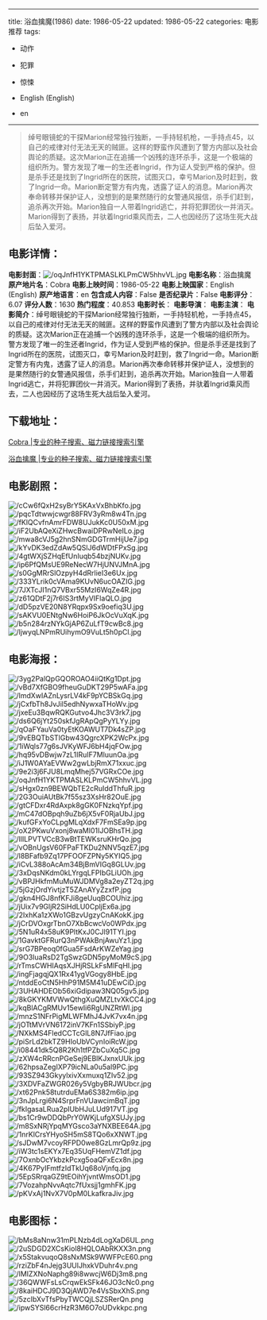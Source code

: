 
---
title: 浴血擒魔(1986)
date: 1986-05-22
updated: 1986-05-22
categories: 电影推荐
tags:
- 动作
- 犯罪
- 惊悚

- English (English)
- en
---


> 绰号眼镜蛇的干探Marion经常独行独断，一手持轻机枪，一手持点45，以自己的戒律对付无法无天的贼匪。这样的野蛮作风遭到了警方内部以及社会舆论的质疑。这次Marion正在追捕一个凶残的连环杀手，这是一个极端的组织所为。警方发现了唯一的生还者Ingrid，作为证人受到严格的保护。但是杀手还是找到了Ingrid所在的医院，试图灭口，幸亏Marion及时赶到，救了Ingrid一命。Marion断定警方有内鬼，透露了证人的消息。Marion再次奉命转移并保护证人，没想到的是果然随行的女警通风报信，杀手们赶到，追杀再次开始。Marion独自一人带着Ingrid逃亡，并将犯罪团伙一并消灭。Marion得到了表扬，并驮着Ingrid乘风而去，二人也因经历了这场生死大战后坠入爱河。

## **电影详情**：

**电影封面**：<img src="https://image.tmdb.org/t/p/w200/oqJnfH1YKTPMASLKLPmCW5hhvVL.jpg" alt="/oqJnfH1YKTPMASLKLPmCW5hhvVL.jpg" title="/oqJnfH1YKTPMASLKLPmCW5hhvVL.jpg">
**电影名称**：浴血擒魔
**原产地片名**：Cobra
**电影上映时间**：1986-05-22
**电影上映国家**：English (English)
**原产地语言**：en
**包含成人内容**：False
**是否纪录片**：False
**电影评分**：6.07
**评分人数**：1630
**热门程度**：40.853
**电影时长**：
**电影导演**：
**电影主演**：
**电影简介**：绰号眼镜蛇的干探Marion经常独行独断，一手持轻机枪，一手持点45，以自己的戒律对付无法无天的贼匪。这样的野蛮作风遭到了警方内部以及社会舆论的质疑。这次Marion正在追捕一个凶残的连环杀手，这是一个极端的组织所为。警方发现了唯一的生还者Ingrid，作为证人受到严格的保护。但是杀手还是找到了Ingrid所在的医院，试图灭口，幸亏Marion及时赶到，救了Ingrid一命。Marion断定警方有内鬼，透露了证人的消息。Marion再次奉命转移并保护证人，没想到的是果然随行的女警通风报信，杀手们赶到，追杀再次开始。Marion独自一人带着Ingrid逃亡，并将犯罪团伙一并消灭。Marion得到了表扬，并驮着Ingrid乘风而去，二人也因经历了这场生死大战后坠入爱河。

## **下载地址**：
[Cobra |专业的种子搜索、磁力链接搜索引擎](https://movie.amd794.com:2083/?search=Cobra&ordering=&mode=match_phrase&page_size=10&page=1)

[浴血擒魔 |专业的种子搜索、磁力链接搜索引擎](https://movie.amd794.com:2083/?search=%E6%B5%B4%E8%A1%80%E6%93%92%E9%AD%94&ordering=&mode=match_phrase&page_size=10&page=1)
 

## **电影剧照**：
<img src="https://image.tmdb.org/t/p/original/cCw6fQxH2syBrY5KAxVxBhbKfo.jpg" alt="/cCw6fQxH2syBrY5KAxVxBhbKfo.jpg" title="/cCw6fQxH2syBrY5KAxVxBhbKfo.jpg"><img src="https://image.tmdb.org/t/p/original/pqcTdtwwjcwgr88FRV3yRm8w4Tn.jpg" alt="/pqcTdtwwjcwgr88FRV3yRm8w4Tn.jpg" title="/pqcTdtwwjcwgr88FRV3yRm8w4Tn.jpg"><img src="https://image.tmdb.org/t/p/original/fKlQCvfnAmrFDW8UJukKc0U50xM.jpg" alt="/fKlQCvfnAmrFDW8UJukKc0U50xM.jpg" title="/fKlQCvfnAmrFDW8UJukKc0U50xM.jpg"><img src="https://image.tmdb.org/t/p/original/iF2UbAQeXiZHwcBwaiDPRwNeILo.jpg" alt="/iF2UbAQeXiZHwcBwaiDPRwNeILo.jpg" title="/iF2UbAQeXiZHwcBwaiDPRwNeILo.jpg"><img src="https://image.tmdb.org/t/p/original/mwa8cVJ5g2hnSNmGDGTrmHijUe7.jpg" alt="/mwa8cVJ5g2hnSNmGDGTrmHijUe7.jpg" title="/mwa8cVJ5g2hnSNmGDGTrmHijUe7.jpg"><img src="https://image.tmdb.org/t/p/original/kYvDK3edZdAw5QSlJ6dWDtFPxSg.jpg" alt="/kYvDK3edZdAw5QSlJ6dWDtFPxSg.jpg" title="/kYvDK3edZdAw5QSlJ6dWDtFPxSg.jpg"><img src="https://image.tmdb.org/t/p/original/4gtWXjSZHqEfUnIuqb54bzjNUKv.jpg" alt="/4gtWXjSZHqEfUnIuqb54bzjNUKv.jpg" title="/4gtWXjSZHqEfUnIuqb54bzjNUKv.jpg"><img src="https://image.tmdb.org/t/p/original/ip6PfQMsUE9ReNecW7HjUNVJMnA.jpg" alt="/ip6PfQMsUE9ReNecW7HjUNVJMnA.jpg" title="/ip6PfQMsUE9ReNecW7HjUNVJMnA.jpg"><img src="https://image.tmdb.org/t/p/original/s0GgMRrSlOzpyH4dRrlieI3e6Ux.jpg" alt="/s0GgMRrSlOzpyH4dRrlieI3e6Ux.jpg" title="/s0GgMRrSlOzpyH4dRrlieI3e6Ux.jpg"><img src="https://image.tmdb.org/t/p/original/333YLrik0cVAma9KUvN6ucOAZIG.jpg" alt="/333YLrik0cVAma9KUvN6ucOAZIG.jpg" title="/333YLrik0cVAma9KUvN6ucOAZIG.jpg"><img src="https://image.tmdb.org/t/p/original/7JXTcJI1nQ7VBxr55MzI6WqZe4R.jpg" alt="/7JXTcJI1nQ7VBxr55MzI6WqZe4R.jpg" title="/7JXTcJI1nQ7VBxr55MzI6WqZe4R.jpg"><img src="https://image.tmdb.org/t/p/original/z61QDtF2j7r6IS3rtMyVIFlaQLO.jpg" alt="/z61QDtF2j7r6IS3rtMyVIFlaQLO.jpg" title="/z61QDtF2j7r6IS3rtMyVIFlaQLO.jpg"><img src="https://image.tmdb.org/t/p/original/dD5pzVE20N8YRqpx9Sx9oefiq3U.jpg" alt="/dD5pzVE20N8YRqpx9Sx9oefiq3U.jpg" title="/dD5pzVE20N8YRqpx9Sx9oefiq3U.jpg"><img src="https://image.tmdb.org/t/p/original/sAKVU0ENtgNw6HoiP6JkOcVuXqK.jpg" alt="/sAKVU0ENtgNw6HoiP6JkOcVuXqK.jpg" title="/sAKVU0ENtgNw6HoiP6JkOcVuXqK.jpg"><img src="https://image.tmdb.org/t/p/original/b5n284rzNYkGjAP6ZuLfT9cwBc8.jpg" alt="/b5n284rzNYkGjAP6ZuLfT9cwBc8.jpg" title="/b5n284rzNYkGjAP6ZuLfT9cwBc8.jpg"><img src="https://image.tmdb.org/t/p/original/ljwyqLNPmRUihymO9VuLt5h0pCl.jpg" alt="/ljwyqLNPmRUihymO9VuLt5h0pCl.jpg" title="/ljwyqLNPmRUihymO9VuLt5h0pCl.jpg">

## **电影海报**：
<img src="https://image.tmdb.org/t/p/original/3yg2PalQpGQOROAO4iiQtKg1Dpt.jpg" alt="/3yg2PalQpGQOROAO4iiQtKg1Dpt.jpg" title="/3yg2PalQpGQOROAO4iiQtKg1Dpt.jpg"><img src="https://image.tmdb.org/t/p/original/vBd7XfGBO9fheuGuDKT29P5wAFa.jpg" alt="/vBd7XfGBO9fheuGuDKT29P5wAFa.jpg" title="/vBd7XfGBO9fheuGuDKT29P5wAFa.jpg"><img src="https://image.tmdb.org/t/p/original/lmdXwIAZnLysrLV4kF9pYCBSkGq.jpg" alt="/lmdXwIAZnLysrLV4kF9pYCBSkGq.jpg" title="/lmdXwIAZnLysrLV4kF9pYCBSkGq.jpg"><img src="https://image.tmdb.org/t/p/original/jCxfbTh8JvJil5edhNywxaTHoWv.jpg" alt="/jCxfbTh8JvJil5edhNywxaTHoWv.jpg" title="/jCxfbTh8JvJil5edhNywxaTHoWv.jpg"><img src="https://image.tmdb.org/t/p/original/jxeEu3BqwRQKGutvo4Jhc3V3rk7.jpg" alt="/jxeEu3BqwRQKGutvo4Jhc3V3rk7.jpg" title="/jxeEu3BqwRQKGutvo4Jhc3V3rk7.jpg"><img src="https://image.tmdb.org/t/p/original/ds6Q6jYt250skfJgRApQgPyYLYy.jpg" alt="/ds6Q6jYt250skfJgRApQgPyYLYy.jpg" title="/ds6Q6jYt250skfJgRApQgPyYLYy.jpg"><img src="https://image.tmdb.org/t/p/original/qOaFYauVa0tyEtKOAWUT7Dk4sZP.jpg" alt="/qOaFYauVa0tyEtKOAWUT7Dk4sZP.jpg" title="/qOaFYauVa0tyEtKOAWUT7Dk4sZP.jpg"><img src="https://image.tmdb.org/t/p/original/9vEBQTbSTlGbw43QgrcXPK2WcPx.jpg" alt="/9vEBQTbSTlGbw43QgrcXPK2WcPx.jpg" title="/9vEBQTbSTlGbw43QgrcXPK2WcPx.jpg"><img src="https://image.tmdb.org/t/p/original/1iWqls77g6sJVKyWFJ6bH4jqFOw.jpg" alt="/1iWqls77g6sJVKyWFJ6bH4jqFOw.jpg" title="/1iWqls77g6sJVKyWFJ6bH4jqFOw.jpg"><img src="https://image.tmdb.org/t/p/original/hq95vDBwjw7zL1IRuIF7MluunOa.jpg" alt="/hq95vDBwjw7zL1IRuIF7MluunOa.jpg" title="/hq95vDBwjw7zL1IRuIF7MluunOa.jpg"><img src="https://image.tmdb.org/t/p/original/iJ1W0AYaEVWw2gwLbjRmX71xxuc.jpg" alt="/iJ1W0AYaEVWw2gwLbjRmX71xxuc.jpg" title="/iJ1W0AYaEVWw2gwLbjRmX71xxuc.jpg"><img src="https://image.tmdb.org/t/p/original/9e2i3j6FJU8LmqMhej57VGRxCOe.jpg" alt="/9e2i3j6FJU8LmqMhej57VGRxCOe.jpg" title="/9e2i3j6FJU8LmqMhej57VGRxCOe.jpg"><img src="https://image.tmdb.org/t/p/original/oqJnfH1YKTPMASLKLPmCW5hhvVL.jpg" alt="/oqJnfH1YKTPMASLKLPmCW5hhvVL.jpg" title="/oqJnfH1YKTPMASLKLPmCW5hhvVL.jpg"><img src="https://image.tmdb.org/t/p/original/sHgx0zn9BEWQbTE2cRuIddThfuR.jpg" alt="/sHgx0zn9BEWQbTE2cRuIddThfuR.jpg" title="/sHgx0zn9BEWQbTE2cRuIddThfuR.jpg"><img src="https://image.tmdb.org/t/p/original/2G3OuiAUtBk7f55sz3XsHr82OuE.jpg" alt="/2G3OuiAUtBk7f55sz3XsHr82OuE.jpg" title="/2G3OuiAUtBk7f55sz3XsHr82OuE.jpg"><img src="https://image.tmdb.org/t/p/original/gtCFDxr4RdAxpk8gGK0FNzkqYpf.jpg" alt="/gtCFDxr4RdAxpk8gGK0FNzkqYpf.jpg" title="/gtCFDxr4RdAxpk8gGK0FNzkqYpf.jpg"><img src="https://image.tmdb.org/t/p/original/mC47dOBpqh9uZb6jX5vF0RjaUbJ.jpg" alt="/mC47dOBpqh9uZb6jX5vF0RjaUbJ.jpg" title="/mC47dOBpqh9uZb6jX5vF0RjaUbJ.jpg"><img src="https://image.tmdb.org/t/p/original/kufGFxYoCLpgMLqXdxF7FmSEa9p.jpg" alt="/kufGFxYoCLpgMLqXdxF7FmSEa9p.jpg" title="/kufGFxYoCLpgMLqXdxF7FmSEa9p.jpg"><img src="https://image.tmdb.org/t/p/original/oX2PKwuVxonj8waMl01IJOBhsTH.jpg" alt="/oX2PKwuVxonj8waMl01IJOBhsTH.jpg" title="/oX2PKwuVxonj8waMl01IJOBhsTH.jpg"><img src="https://image.tmdb.org/t/p/original/llILPVTVCcB3wBtTEWKsruKHrQo.jpg" alt="/llILPVTVCcB3wBtTEWKsruKHrQo.jpg" title="/llILPVTVCcB3wBtTEWKsruKHrQo.jpg"><img src="https://image.tmdb.org/t/p/original/vOBnUgsV60FPaFTKDu2NNV5qzE7.jpg" alt="/vOBnUgsV60FPaFTKDu2NNV5qzE7.jpg" title="/vOBnUgsV60FPaFTKDu2NNV5qzE7.jpg"><img src="https://image.tmdb.org/t/p/original/l8BFafb9Zq17PFOOFZPNy5KYIQ5.jpg" alt="/l8BFafb9Zq17PFOOFZPNy5KYIQ5.jpg" title="/l8BFafb9Zq17PFOOFZPNy5KYIQ5.jpg"><img src="https://image.tmdb.org/t/p/original/iCvL388oAcAm34BjBmVIGq8GLUv.jpg" alt="/iCvL388oAcAm34BjBmVIGq8GLUv.jpg" title="/iCvL388oAcAm34BjBmVIGq8GLUv.jpg"><img src="https://image.tmdb.org/t/p/original/3xDqsNKdm0kLYrgqLFPIbGLiUOh.jpg" alt="/3xDqsNKdm0kLYrgqLFPIbGLiUOh.jpg" title="/3xDqsNKdm0kLYrgqLFPIbGLiUOh.jpg"><img src="https://image.tmdb.org/t/p/original/vBPJHkfmMuMuWJDMVg8a2eyZT2q.jpg" alt="/vBPJHkfmMuMuWJDMVg8a2eyZT2q.jpg" title="/vBPJHkfmMuMuWJDMVg8a2eyZT2q.jpg"><img src="https://image.tmdb.org/t/p/original/5jGzjOrdYivtjzT5ZAnAYyZzxfP.jpg" alt="/5jGzjOrdYivtjzT5ZAnAYyZzxfP.jpg" title="/5jGzjOrdYivtjzT5ZAnAYyZzxfP.jpg"><img src="https://image.tmdb.org/t/p/original/gkn4HGJ8nfKFJi8geUuqBCOUhiz.jpg" alt="/gkn4HGJ8nfKFJi8geUuqBCOUhiz.jpg" title="/gkn4HGJ8nfKFJi8geUuqBCOUhiz.jpg"><img src="https://image.tmdb.org/t/p/original/jUix7v9GljR2SiHdLU0CpljEx6a.jpg" alt="/jUix7v9GljR2SiHdLU0CpljEx6a.jpg" title="/jUix7v9GljR2SiHdLU0CpljEx6a.jpg"><img src="https://image.tmdb.org/t/p/original/2IxhKa1zXWo1GBzvUgzyCnAKokK.jpg" alt="/2IxhKa1zXWo1GBzvUgzyCnAKokK.jpg" title="/2IxhKa1zXWo1GBzvUgzyCnAKokK.jpg"><img src="https://image.tmdb.org/t/p/original/jCrDVOxgrTbnO7XbBcwcVo0WPdx.jpg" alt="/jCrDVOxgrTbnO7XbBcwcVo0WPdx.jpg" title="/jCrDVOxgrTbnO7XbBcwcVo0WPdx.jpg"><img src="https://image.tmdb.org/t/p/original/5N1uR4x58uK9PltKxJ0CJl91TYI.jpg" alt="/5N1uR4x58uK9PltKxJ0CJl91TYI.jpg" title="/5N1uR4x58uK9PltKxJ0CJl91TYI.jpg"><img src="https://image.tmdb.org/t/p/original/1GavktGFRurQ3nPWAkBnjAwuYz1.jpg" alt="/1GavktGFRurQ3nPWAkBnjAwuYz1.jpg" title="/1GavktGFRurQ3nPWAkBnjAwuYz1.jpg"><img src="https://image.tmdb.org/t/p/original/srG7BPeoq0fGua5FsdArKWZeYag.jpg" alt="/srG7BPeoq0fGua5FsdArKWZeYag.jpg" title="/srG7BPeoq0fGua5FsdArKWZeYag.jpg"><img src="https://image.tmdb.org/t/p/original/9O3IuaRsD2TgSwzGDN5pyMoM9cS.jpg" alt="/9O3IuaRsD2TgSwzGDN5pyMoM9cS.jpg" title="/9O3IuaRsD2TgSwzGDN5pyMoM9cS.jpg"><img src="https://image.tmdb.org/t/p/original/rTmsCWHIAqsXJHjRSLkFsMlFqHI.jpg" alt="/rTmsCWHIAqsXJHjRSLkFsMlFqHI.jpg" title="/rTmsCWHIAqsXJHjRSLkFsMlFqHI.jpg"><img src="https://image.tmdb.org/t/p/original/ingFjagqjQX1Rx41ygVGogy8HbE.jpg" alt="/ingFjagqjQX1Rx41ygVGogy8HbE.jpg" title="/ingFjagqjQX1Rx41ygVGogy8HbE.jpg"><img src="https://image.tmdb.org/t/p/original/ntddEoCtN5HhP91M5M41uDEwCiD.jpg" alt="/ntddEoCtN5HhP91M5M41uDEwCiD.jpg" title="/ntddEoCtN5HhP91M5M41uDEwCiD.jpg"><img src="https://image.tmdb.org/t/p/original/3UHAHDEOb56xiGdipaw3NQ05gv5.jpg" alt="/3UHAHDEOb56xiGdipaw3NQ05gv5.jpg" title="/3UHAHDEOb56xiGdipaw3NQ05gv5.jpg"><img src="https://image.tmdb.org/t/p/original/8kGKYKMVWwQthgXuQMZLtvXkCC4.jpg" alt="/8kGKYKMVWwQthgXuQMZLtvXkCC4.jpg" title="/8kGKYKMVWwQthgXuQMZLtvXkCC4.jpg"><img src="https://image.tmdb.org/t/p/original/kqBlACgRMUv15ewIi6RgUNZRtWl.jpg" alt="/kqBlACgRMUv15ewIi6RgUNZRtWl.jpg" title="/kqBlACgRMUv15ewIi6RgUNZRtWl.jpg"><img src="https://image.tmdb.org/t/p/original/mnzS1NFrPigMLWFMhJ4JvK7vx4n.jpg" alt="/mnzS1NFrPigMLWFMhJ4JvK7vx4n.jpg" title="/mnzS1NFrPigMLWFMhJ4JvK7vx4n.jpg"><img src="https://image.tmdb.org/t/p/original/jOTtMVrVN6172inV7KFn1SSbiyP.jpg" alt="/jOTtMVrVN6172inV7KFn1SSbiyP.jpg" title="/jOTtMVrVN6172inV7KFn1SSbiyP.jpg"><img src="https://image.tmdb.org/t/p/original/NXkMS4FledCCTcGlL8N7JfFiao.jpg" alt="/NXkMS4FledCCTcGlL8N7JfFiao.jpg" title="/NXkMS4FledCCTcGlL8N7JfFiao.jpg"><img src="https://image.tmdb.org/t/p/original/piSrLd2bkTZ9HIoUbVCynIoiRcW.jpg" alt="/piSrLd2bkTZ9HIoUbVCynIoiRcW.jpg" title="/piSrLd2bkTZ9HIoUbVCynIoiRcW.jpg"><img src="https://image.tmdb.org/t/p/original/i08441dk5Q8R2Kh1tfPZbCuXq5C.jpg" alt="/i08441dk5Q8R2Kh1tfPZbCuXq5C.jpg" title="/i08441dk5Q8R2Kh1tfPZbCuXq5C.jpg"><img src="https://image.tmdb.org/t/p/original/zXW4cRRcnPGeSej9EBlKJxnxUUk.jpg" alt="/zXW4cRRcnPGeSej9EBlKJxnxUUk.jpg" title="/zXW4cRRcnPGeSej9EBlKJxnxUUk.jpg"><img src="https://image.tmdb.org/t/p/original/62hpsaZegIXP79icNLa0u5al9PC.jpg" alt="/62hpsaZegIXP79icNLa0u5al9PC.jpg" title="/62hpsaZegIXP79icNLa0u5al9PC.jpg"><img src="https://image.tmdb.org/t/p/original/93SZ943GkyylxivXxmuxq1ZIv52.jpg" alt="/93SZ943GkyylxivXxmuxq1ZIv52.jpg" title="/93SZ943GkyylxivXxmuxq1ZIv52.jpg"><img src="https://image.tmdb.org/t/p/original/3XDVFaZWGR026y5VgbyBRJWUbcr.jpg" alt="/3XDVFaZWGR026y5VgbyBRJWUbcr.jpg" title="/3XDVFaZWGR026y5VgbyBRJWUbcr.jpg"><img src="https://image.tmdb.org/t/p/original/xt62Pnk58tutrduEMa6S382m6ip.jpg" alt="/xt62Pnk58tutrduEMa6S382m6ip.jpg" title="/xt62Pnk58tutrduEMa6S382m6ip.jpg"><img src="https://image.tmdb.org/t/p/original/3nJpLrgi6N4SrprFnVUawcimBqT.jpg" alt="/3nJpLrgi6N4SrprFnVUawcimBqT.jpg" title="/3nJpLrgi6N4SrprFnVUawcimBqT.jpg"><img src="https://image.tmdb.org/t/p/original/fkIgasaLRua2pIUbHJuLUd917VT.jpg" alt="/fkIgasaLRua2pIUbHJuLUd917VT.jpg" title="/fkIgasaLRua2pIUbHJuLUd917VT.jpg"><img src="https://image.tmdb.org/t/p/original/bs1Cr9wDDQbPrY0WKjLufgXSUJy.jpg" alt="/bs1Cr9wDDQbPrY0WKjLufgXSUJy.jpg" title="/bs1Cr9wDDQbPrY0WKjLufgXSUJy.jpg"><img src="https://image.tmdb.org/t/p/original/m8SxNRjYpqMYGsco3aYNXBEE64A.jpg" alt="/m8SxNRjYpqMYGsco3aYNXBEE64A.jpg" title="/m8SxNRjYpqMYGsco3aYNXBEE64A.jpg"><img src="https://image.tmdb.org/t/p/original/1nrKlCrsYHyoSH5mS8TQo6xXNWT.jpg" alt="/1nrKlCrsYHyoSH5mS8TQo6xXNWT.jpg" title="/1nrKlCrsYHyoSH5mS8TQo6xXNWT.jpg"><img src="https://image.tmdb.org/t/p/original/sJDwM7vcoyRFPD0we8GzLmrQp9z.jpg" alt="/sJDwM7vcoyRFPD0we8GzLmrQp9z.jpg" title="/sJDwM7vcoyRFPD0we8GzLmrQp9z.jpg"><img src="https://image.tmdb.org/t/p/original/iW3tc1sEKYx7Eq35UqFHemVZ1df.jpg" alt="/iW3tc1sEKYx7Eq35UqFHemVZ1df.jpg" title="/iW3tc1sEKYx7Eq35UqFHemVZ1df.jpg"><img src="https://image.tmdb.org/t/p/original/7OxnbOcYkbzkPcxg5oaQFxEcx8n.jpg" alt="/7OxnbOcYkbzkPcxg5oaQFxEcx8n.jpg" title="/7OxnbOcYkbzkPcxg5oaQFxEcx8n.jpg"><img src="https://image.tmdb.org/t/p/original/4K67PyIFmtfzIdTkUq68oVjnfq.jpg" alt="/4K67PyIFmtfzIdTkUq68oVjnfq.jpg" title="/4K67PyIFmtfzIdTkUq68oVjnfq.jpg"><img src="https://image.tmdb.org/t/p/original/5EpSRrqaGZ9tEOihYjvntWmsOD1.jpg" alt="/5EpSRrqaGZ9tEOihYjvntWmsOD1.jpg" title="/5EpSRrqaGZ9tEOihYjvntWmsOD1.jpg"><img src="https://image.tmdb.org/t/p/original/7VozahpNvvAqtc7fUxsjj1gmhFK.jpg" alt="/7VozahpNvvAqtc7fUxsjj1gmhFK.jpg" title="/7VozahpNvvAqtc7fUxsjj1gmhFK.jpg"><img src="https://image.tmdb.org/t/p/original/pKVxAj1NvX7V0pM0LkafkraJiv.jpg" alt="/pKVxAj1NvX7V0pM0LkafkraJiv.jpg" title="/pKVxAj1NvX7V0pM0LkafkraJiv.jpg">

## **电影图标**：
<img src="https://image.tmdb.org/t/p/original/bMs8aNnw31mPLNzb4dLogXaD6UL.png" alt="/bMs8aNnw31mPLNzb4dLogXaD6UL.png" title="/bMs8aNnw31mPLNzb4dLogXaD6UL.png"><img src="https://image.tmdb.org/t/p/original/2uSDGD2XCsKiol8HQLOAbRKXX3n.png" alt="/2uSDGD2XCsKiol8HQLOAbRKXX3n.png" title="/2uSDGD2XCsKiol8HQLOAbRKXX3n.png"><img src="https://image.tmdb.org/t/p/original/x5StakvuqoQ8sNxMSk9WWFPcE60.png" alt="/x5StakvuqoQ8sNxMSk9WWFPcE60.png" title="/x5StakvuqoQ8sNxMSk9WWFPcE60.png"><img src="https://image.tmdb.org/t/p/original/rziZbF4nJejg3UUlJhxkVDuhr4v.png" alt="/rziZbF4nJejg3UUlJhxkVDuhr4v.png" title="/rziZbF4nJejg3UUlJhxkVDuhr4v.png"><img src="https://image.tmdb.org/t/p/original/lMIZXNoNaphg89i8wwcjW6Dj3m8.png" alt="/lMIZXNoNaphg89i8wwcjW6Dj3m8.png" title="/lMIZXNoNaphg89i8wwcjW6Dj3m8.png"><img src="https://image.tmdb.org/t/p/original/36QWWFsLsCrqwEkSFk46JO3cNc0.png" alt="/36QWWFsLsCrqwEkSFk46JO3cNc0.png" title="/36QWWFsLsCrqwEkSFk46JO3cNc0.png"><img src="https://image.tmdb.org/t/p/original/8kaiHDCJ9D3QjAWD7e4VsSbxXhS.png" alt="/8kaiHDCJ9D3QjAWD7e4VsSbxXhS.png" title="/8kaiHDCJ9D3QjAWD7e4VsSbxXhS.png"><img src="https://image.tmdb.org/t/p/original/5zcIbXvTfsPbyTWCQjLSZSRerQn.png" alt="/5zcIbXvTfsPbyTWCQjLSZSRerQn.png" title="/5zcIbXvTfsPbyTWCQjLSZSRerQn.png"><img src="https://image.tmdb.org/t/p/original/ipwSYSl66crHzR3M6O7oUDvkkpc.png" alt="/ipwSYSl66crHzR3M6O7oUDvkkpc.png" title="/ipwSYSl66crHzR3M6O7oUDvkkpc.png">
